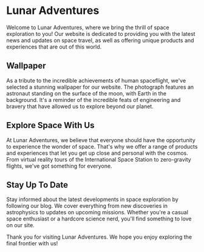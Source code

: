 <!--font:Roboto-->

# Lunar Adventures

Welcome to Lunar Adventures, where we bring the thrill of space exploration to you! Our website is dedicated to providing you with the latest news and updates on space travel, as well as offering unique products and experiences that are out of this world.

## Wallpaper

As a tribute to the incredible achievements of human spaceflight, we've selected a stunning wallpaper for our website. The photograph features an astronaut standing on the surface of the moon, with Earth in the background. It's a reminder of the incredible feats of engineering and bravery that have allowed us to explore beyond our planet.

## Explore Space With Us

At Lunar Adventures, we believe that everyone should have the opportunity to experience the wonder of space. That's why we offer a range of products and experiences that let you get up close and personal with the cosmos. From virtual reality tours of the International Space Station to zero-gravity flights, we've got something for everyone.

## Stay Up To Date

Stay informed about the latest developments in space exploration by following our blog. We cover everything from new discoveries in astrophysics to updates on upcoming missions. Whether you're a casual space enthusiast or a hardcore science nerd, you'll find something to love on our site.

Thank you for visiting Lunar Adventures. We hope you enjoy exploring the final frontier with us!

<!--

Write me markdown content of website with wallpaper:

"A photograph of an astronaut standing on the surface of the moon with Earth in the background."

The header of the page should not be copy of the text but rather a real content of the website which is using this wallpaper.


---


# Lunar Adventures

Welcome to Lunar Adventures, where we bring the thrill of space exploration to you! Our website is dedicated to providing you with the latest news and updates on space travel, as well as offering unique products and experiences that are out of this world.

## Wallpaper

As a tribute to the incredible achievements of human spaceflight, we've selected a stunning wallpaper for our website. The photograph features an astronaut standing on the surface of the moon, with Earth in the background. It's a reminder of the incredible feats of engineering and bravery that have allowed us to explore beyond our planet.

## Explore Space With Us

At Lunar Adventures, we believe that everyone should have the opportunity to experience the wonder of space. That's why we offer a range of products and experiences that let you get up close and personal with the cosmos. From virtual reality tours of the International Space Station to zero-gravity flights, we've got something for everyone.

## Stay Up To Date

Stay informed about the latest developments in space exploration by following our blog. We cover everything from new discoveries in astrophysics to updates on upcoming missions. Whether you're a casual space enthusiast or a hardcore science nerd, you'll find something to love on our site.

Thank you for visiting Lunar Adventures. We hope you enjoy exploring the final frontier with us!


---


Write me a Google font which is best fitting for the website.

Pick from the list:
- Futura
- Great Vibes
- Roboto
- Inter
- Lato
- Playfair Display
- Lobster
- Open Sans
- Raleway
- IBM Plex Sans
- Barlow Condensed
- Exo 2
- Alegreya
- Dancing Script
- Poppins
- Montserrat
- Orbitron


Write just the font name nothing else.


---


Roboto

-->
